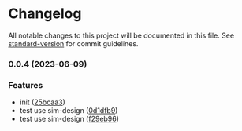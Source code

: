 # Changelog

All notable changes to this project will be documented in this file. See [standard-version](https://github.com/conventional-changelog/standard-version) for commit guidelines.

### 0.0.4 (2023-06-09)


### Features

* init ([25bcaa3](https://github.com/laoer536/sim-design/commit/25bcaa3602c79816db88811205953a0c3bc76d5e))
* test use sim-design ([0d1dfb9](https://github.com/laoer536/sim-design/commit/0d1dfb9c19e4122ee70eebfeba42939a3dedf24d))
* test use sim-design ([f29eb96](https://github.com/laoer536/sim-design/commit/f29eb964c856291096c6c0f8b10c4af04295e752))
